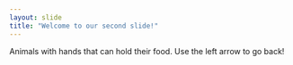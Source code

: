 ```yaml
---
layout: slide
title: "Welcome to our second slide!"
---
```

Animals with hands that can hold their food. 
Use the left arrow to go back!
